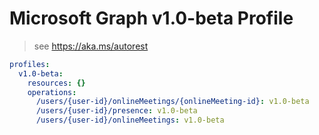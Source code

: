 # Microsoft Graph v1.0-beta Profile

> see https://aka.ms/autorest

``` yaml
profiles:
  v1.0-beta:
    resources: {}
    operations:
      /users/{user-id}/onlineMeetings/{onlineMeeting-id}: v1.0-beta
      /users/{user-id}/presence: v1.0-beta
      /users/{user-id}/onlineMeetings: v1.0-beta

```
